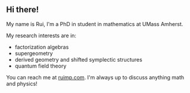 ## Hi there!

My name is Rui, I'm a PhD in student in mathematics at UMass Amherst.

My research interests are in:
- factorization algebras
- supergeometry
- derived geometry and shifted symplectic structures
- quantum field theory

You can reach me at [ruimp.com](ruimp.com). I'm always up to discuss anything math and physics!
